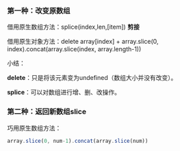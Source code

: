 ### 第一种：改变原数组

借用原生数组方法：splice(index,len,[item]) **剪接**

借用原生对象方法：delete array[index] + array.slice(0, index).concat(array.slice(index, array.length-1))

小结：

**delete**：只是将该元素变为undefined（数组大小并没有改变）。 

**splice**：可以对数组进行增、删、改操作。

### 第二种：返回新数组slice

巧用原生数组方法：

```js
array.slice(0, num-1).concat(array.slice(num))
```

